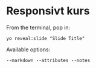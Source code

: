 
# Responsivt kurs

From the terminal, pop in:

  ```yo reveal:slide "Slide Title"```

Available options:

 ```--markdown --attributes --notes```
